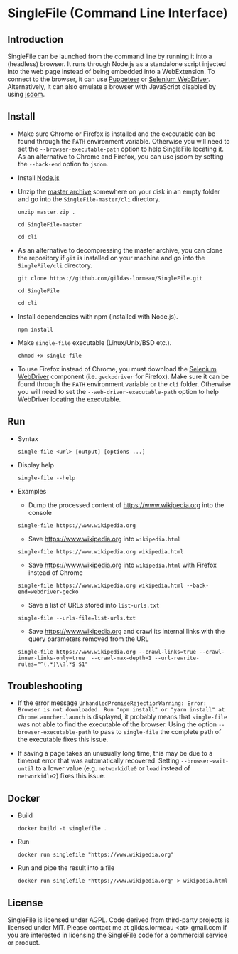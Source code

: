 # SingleFile (Command Line Interface)

## Introduction

SingleFile can be launched from the command line by running it into a (headless) browser. It runs through Node.js as a standalone script injected into the web page instead of being embedded into a WebExtension. To connect to the browser, it can use [Puppeteer](https://github.com/GoogleChrome/puppeteer) or [Selenium WebDriver](https://www.npmjs.com/package/selenium-webdriver). Alternatively, it can also emulate a browser with JavaScript disabled by using [jsdom](https://github.com/jsdom/jsdom).

## Install

- Make sure Chrome or Firefox is installed and the executable can be found through the `PATH` environment variable. Otherwise you will need to set the `--browser-executable-path` option to help SingleFile locating it. As an alternative to Chrome and Firefox, you can use jsdom by setting the `--back-end` option to `jsdom`.

- Install [Node.js](https://nodejs.org)

- Unzip the [master archive](https://github.com/gildas-lormeau/SingleFile/archive/master.zip) somewhere on your disk in an empty folder and go into the `SingleFile-master/cli` directory.

  `unzip master.zip .`
  
  `cd SingleFile-master`
  
  `cd cli`
  
- As an alternative to decompressing the master archive, you can clone the repository if `git` is installed on your machine and go into the `SingleFile/cli` directory.

  `git clone https://github.com/gildas-lormeau/SingleFile.git`
  
  `cd SingleFile`
  
  `cd cli`

- Install dependencies with npm (installed with Node.js).

  `npm install`
  
- Make `single-file` executable (Linux/Unix/BSD etc.).

  `chmod +x single-file`

- To use Firefox instead of Chrome, you must download the [Selenium WebDriver](https://www.npmjs.com/package/selenium-webdriver) component (i.e. `geckodriver` for Firefox).  Make sure it can be found through the `PATH` environment variable or the `cli` folder. Otherwise you will need to set the `--web-driver-executable-path` option to help WebDriver locating the executable.

## Run

- Syntax
 
  `single-file <url> [output] [options ...]`

- Display help

  `single-file --help`

- Examples

  - Dump the processed content of https://www.wikipedia.org into the console

  `single-file https://www.wikipedia.org`

  - Save https://www.wikipedia.org into `wikipedia.html`

  `single-file https://www.wikipedia.org wikipedia.html`

  - Save https://www.wikipedia.org into `wikipedia.html` with Firefox instead of Chrome

  `single-file https://www.wikipedia.org wikipedia.html --back-end=webdriver-gecko`

  - Save a list of URLs stored into `list-urls.txt`

  `single-file --urls-file=list-urls.txt`

  - Save https://www.wikipedia.org and crawl its internal links with the query parameters removed from the URL

  `single-file https://www.wikipedia.org --crawl-links=true --crawl-inner-links-only=true  --crawl-max-depth=1 --url-rewrite-rules="^(.*)\\?.*$ $1"`
  
## Troubleshooting

 - If the error message `UnhandledPromiseRejectionWarning: Error: Browser is not downloaded. Run "npm install" or "yarn install" at ChromeLauncher.launch` is displayed, it probably means that `single-file` was not able to find the executable of the browser. Using the option `--browser-executable-path` to pass to `single-file` the complete path of the executable fixes this issue.
 
  - If saving a page takes an unusually long time, this may be due to a timeout error that was automatically recovered. Setting `--browser-wait-until` to a lower value (e.g. `networkidle0` or `load` instead of `networkidle2`) fixes this issue.
  
## Docker

- Build

  `docker build -t singlefile .`
  
- Run

  `docker run singlefile "https://www.wikipedia.org"`
  
- Run and pipe the result into a file

  `docker run singlefile "https://www.wikipedia.org" > wikipedia.html`

## License

SingleFile is licensed under AGPL. Code derived from third-party projects is licensed under MIT. Please contact me at gildas.lormeau &lt;at&gt; gmail.com if you are interested in licensing the SingleFile code for a commercial service or product.
